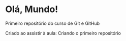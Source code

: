 # Olá, Mundo!
 Primeiro repositório do curso de Git e GitHub

Criado ao assistir à aula: Criando o primeiro repositório